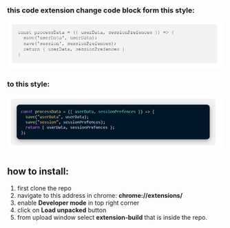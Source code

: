 ### this code extension change code block form this style: 

![medium_default](./assets/default.PNG)

### to this style:

![medium_default](./assets/better_style.PNG)


## how to install:

1. first clone the repo
2. navigate to this address in chrome: **chrome://extensions/**
3. enable **Developer mode** in top right corner
4. click on **Load unpacked** button
5. from upload window select **extension-build** that is inside the repo.
